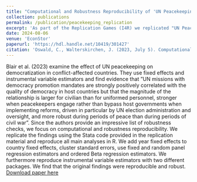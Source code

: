 ```yaml
---
title: "Computational and Robustness Reproducibility of 'UN Peacekeeping and Democratization in Conflict-Affected Countries'"
collection: publications
permalink: /publication/peacekeeping_replication
excerpt: 'As part of the Replication Games (I4R) we replicated "UN Peacekeeping and Democratization in Conflict-Affected Countries".'
date: 2024-08-06
venue: 'EconStor'
paperurl: 'https://hdl.handle.net/10419/301427'
citation: 'Oswald, C., Walterskirchen, J. (2023, July 5). Computational and Robustness Reproducibility of 'UN Peacekeeping and Democratization in Conflict-Affected Countries'. https://hdl.handle.net/10419/301427'
---
```

Blair et al. (2023) examine the effect of UN peacekeeping on democratization in conflict-affected countries. They use fixed effects and instrumental variable estimators and find evidence that ”UN missions with democracy promotion mandates are strongly positively correlated with the quality of democracy in host countries but that the magnitude of the relationship is larger for civilian than for uniformed personnel, stronger when peacekeepers engage rather than bypass host governments when implementing reforms, driven in particular by UN election administration and oversight, and more robust during periods of peace than during periods of civil war”. Since the authors provide an impressive list of robustness checks, we focus on computational and robustness reproducibility. We replicate the findings using the Stata code provided in the replication material and reproduce all main analyses in R. We add year fixed effects to country fixed effects, cluster standard errors, use fixed and random panel regression estimators and ordered Beta regression estimators. We furthermore reproduce instrumental variable estimators with two different packages. We find that the original findings were reproducible and robust.
[Download paper here](https://hdl.handle.net/10419/301427)
